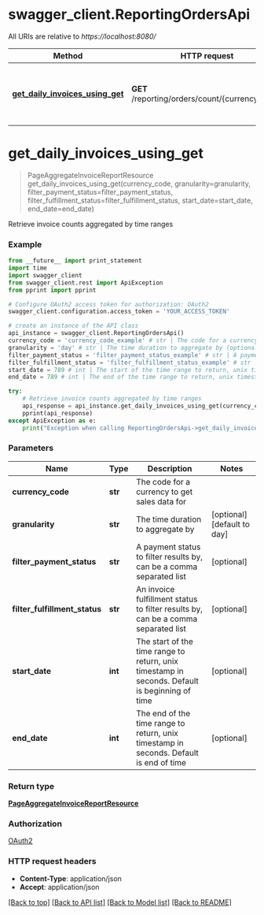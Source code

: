 # swagger_client.ReportingOrdersApi

All URIs are relative to *https://localhost:8080/*

Method | HTTP request | Description
------------- | ------------- | -------------
[**get_daily_invoices_using_get**](ReportingOrdersApi.md#get_daily_invoices_using_get) | **GET** /reporting/orders/count/{currency_code} | Retrieve invoice counts aggregated by time ranges


# **get_daily_invoices_using_get**
> PageAggregateInvoiceReportResource get_daily_invoices_using_get(currency_code, granularity=granularity, filter_payment_status=filter_payment_status, filter_fulfillment_status=filter_fulfillment_status, start_date=start_date, end_date=end_date)

Retrieve invoice counts aggregated by time ranges

### Example 
```python
from __future__ import print_statement
import time
import swagger_client
from swagger_client.rest import ApiException
from pprint import pprint

# Configure OAuth2 access token for authorization: OAuth2
swagger_client.configuration.access_token = 'YOUR_ACCESS_TOKEN'

# create an instance of the API class
api_instance = swagger_client.ReportingOrdersApi()
currency_code = 'currency_code_example' # str | The code for a currency to get sales data for
granularity = 'day' # str | The time duration to aggregate by (optional) (default to day)
filter_payment_status = 'filter_payment_status_example' # str | A payment status to filter results by, can be a comma separated list (optional)
filter_fulfillment_status = 'filter_fulfillment_status_example' # str | An invoice fulfillment status to filter results by, can be a comma separated list (optional)
start_date = 789 # int | The start of the time range to return, unix timestamp in seconds. Default is beginning of time (optional)
end_date = 789 # int | The end of the time range to return, unix timestamp in seconds. Default is end of time (optional)

try: 
    # Retrieve invoice counts aggregated by time ranges
    api_response = api_instance.get_daily_invoices_using_get(currency_code, granularity=granularity, filter_payment_status=filter_payment_status, filter_fulfillment_status=filter_fulfillment_status, start_date=start_date, end_date=end_date)
    pprint(api_response)
except ApiException as e:
    print("Exception when calling ReportingOrdersApi->get_daily_invoices_using_get: %s\n" % e)
```

### Parameters

Name | Type | Description  | Notes
------------- | ------------- | ------------- | -------------
 **currency_code** | **str**| The code for a currency to get sales data for | 
 **granularity** | **str**| The time duration to aggregate by | [optional] [default to day]
 **filter_payment_status** | **str**| A payment status to filter results by, can be a comma separated list | [optional] 
 **filter_fulfillment_status** | **str**| An invoice fulfillment status to filter results by, can be a comma separated list | [optional] 
 **start_date** | **int**| The start of the time range to return, unix timestamp in seconds. Default is beginning of time | [optional] 
 **end_date** | **int**| The end of the time range to return, unix timestamp in seconds. Default is end of time | [optional] 

### Return type

[**PageAggregateInvoiceReportResource**](PageAggregateInvoiceReportResource.md)

### Authorization

[OAuth2](../README.md#OAuth2)

### HTTP request headers

 - **Content-Type**: application/json
 - **Accept**: application/json

[[Back to top]](#) [[Back to API list]](../README.md#documentation-for-api-endpoints) [[Back to Model list]](../README.md#documentation-for-models) [[Back to README]](../README.md)

